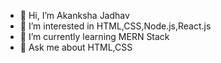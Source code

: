- 👋 Hi, I’m Akanksha Jadhav
- 👀 I’m interested in HTML,CSS,Node.js,React.js
- 🌱 I’m currently learning MERN Stack
- 💞️ Ask me about HTML,CSS


<!---
akanksha-0710/akanksha-0710 is a ✨ special ✨ repository because its `README.md` (this file) appears on your GitHub profile.
You can click the Preview link to take a look at your changes.
--->
